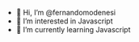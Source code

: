 - 👋 Hi, I’m @fernandomodenesi
- 👀 I’m interested in Javascript
- 🌱 I’m currently learning Javascript

<!---
fernandomodenesi/fernandomodenesi is a ✨ special ✨ repository because its `README.md` (this file) appears on your GitHub profile.
You can click the Preview link to take a look at your changes.
--->
